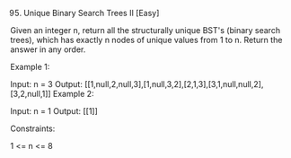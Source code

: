95. Unique Binary Search Trees II [Easy]

Given an integer n, return all the structurally unique BST's (binary search trees), which has exactly n nodes of unique values from 1 to n. Return the answer in any order.

 

Example 1:


Input: n = 3
Output: [[1,null,2,null,3],[1,null,3,2],[2,1,3],[3,1,null,null,2],[3,2,null,1]]
Example 2:

Input: n = 1
Output: [[1]]
 

Constraints:

1 <= n <= 8